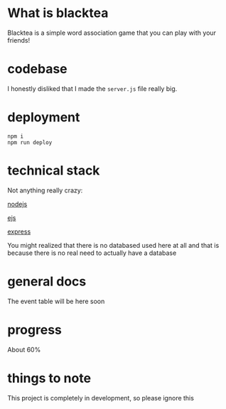 # What is blacktea
Blacktea is a simple word association game that you can play with your friends!

# codebase
I honestly disliked that I made the `server.js` file really big.

# deployment
```
npm i
npm run deploy
```
# technical stack
Not anything really crazy:			

[nodejs](https://nodejs.org/en)			

[ejs](https://www.npmjs.com/package/ejs)			

[express](https://www.npmjs.com/package/express)			

You might realized that there is no databased used here at all and that is because there is no real need to actually have a database
# general docs
The event table will be here soon
# progress
About 60%

# things to note
This project is completely in development, so please ignore this